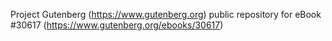 Project Gutenberg (https://www.gutenberg.org) public repository for eBook #30617 (https://www.gutenberg.org/ebooks/30617)
